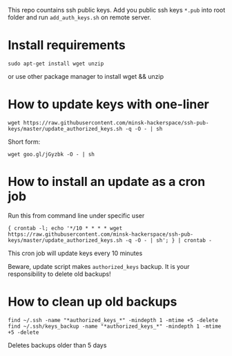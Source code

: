 This repo countains ssh public keys.
Add you public ssh keys `*.pub` into root folder 
and run `add_auth_keys.sh` on remote server.

Install requirements
===================

```
sudo apt-get install wget unzip
```
or use other package manager to install wget && unzip

How to update keys with one-liner
=================================

```
wget https://raw.githubusercontent.com/minsk-hackerspace/ssh-pub-keys/master/update_authorized_keys.sh -q -O - | sh
```
Short form:
```
wget goo.gl/jGyzbk -O - | sh
```


How to install an update as a cron job
======================================

Run this from command line under specific user
```
{ crontab -l; echo '*/10 * * * * wget https://raw.githubusercontent.com/minsk-hackerspace/ssh-pub-keys/master/update_authorized_keys.sh -q -O - | sh'; } | crontab -
```

This cron job will update keys every 10 minutes

Beware, update script makes `authorized_keys` backup.
It is your responsibility to delete old backups!

How to clean up old backups
===========================

```
find ~/.ssh -name "*authorized_keys_*" -mindepth 1 -mtime +5 -delete
find ~/.ssh/keys_backup -name "*authorized_keys_*" -mindepth 1 -mtime +5 -delete
```

Deletes backups older than 5 days
